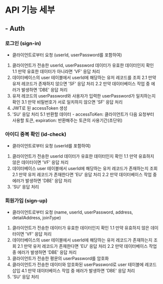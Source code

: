 # API 기능 세부
  
## - Auth
  
### 로그인 (sign-in)
  
- 클라이언트로부터 요청 (userId, userPassword를 포함하여)
1. 클라이언트가 전송한 userId, userPassword 데이터가 유효한 데이터인지 확인
  1.1 만약 유효한 데이터가 아니라면 'VF' 응답 처리
2. 데이터베이스의 user 테이블에서 userId에 해당하는 유저 레코드를 조희
  2.1 만약 유저 레코드가 존재하지 않으면 'SF' 응답 처리
  2.2 만약 데이터베이스 작업 중 에러가 발생하면 'DBE' 응답 처리
3. 유저 레코드의 userPassword와 사용자가 입력한 userPassword가 일치하는지 확인
  3.1 만약 비밀번호가 서로 일치하지 않으면 'SF' 응답 처리
4. JWT로 된 accessToken 생성
5. 'SU' 응답 처리 
  5.1 반환할 데이터 - accessToKen: 클라이언트가 다음 요청부터 사용할 토큰, expiration: 반환해주는 토큰의 사용기간(초단위)

### 아이디 중복 확인 (id-check)

- 클라이언트로부터 요청 (userId를 포함하여)
1. 클라이언트가 전송한 userId 데이터가 유효한 데이터인지 확인
  1.1 만약 유효하지 않은 데이터이면 'VF' 응답 처리
2. 데이터베이스 user 테이블에서 userId에 해당하는 유저 레코드가 존재하는지 조회
  2.1 만약 유저 레코드가 존재한다면 'EU' 응답 처리
  2.2 만약 데이터베이스 작업 중 에러가 발생하면 'DBE' 응답 처리
3. 'SU' 응답 처리 

### 회원가입 (sign-up)

- 클라이언트로부터 요청 (name, userId, userPassword, address, detailAddress, joinType)
1. 클라이언트가 전송한 데이터가 유효한 데이터인지 확인
  1.1 만약 유효하지 않은 데이터이면 'VF' 응답 처리
2. 데이터베이스의 user 테이블에서 userId에 해당하는 유저 레코드가 존재하는지 조회
  2.1 만약 유저 레코드가 존재한다면 'EU' 응답 처리
  2.2 만약 데이터베이스 작업 중 에러가 발생하면 'DBE' 응답 처리
3. 클라이언트가 전송한 평문의 userPassword를 암호화
4. 클라이언트가 전송한 데이터와 암호화된 userPassword로 user 테이블에 레코드 삽입
  4.1 만약 데이터베이스 작업 중 에러가 발생하면 'DBE' 응답 처리 
5. 'SU' 응답 처리